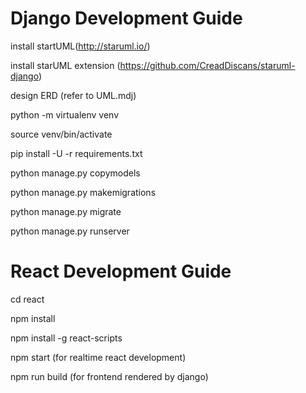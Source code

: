 # Django Development Guide

install startUML(http://staruml.io/)

install starUML extension (https://github.com/CreadDiscans/staruml-django)

design ERD (refer to UML.mdj)

python -m virtualenv venv

source venv/bin/activate

pip install -U -r requirements.txt

python manage.py copymodels

python manage.py makemigrations

python manage.py migrate

python manage.py runserver

# React Development Guide

cd react

npm install

npm install -g react-scripts

npm start (for realtime react development)

npm run build (for frontend rendered by django)